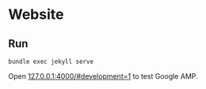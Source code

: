 # Website

## Run

```
bundle exec jekyll serve
```

Open [127.0.0.1:4000/#development=1](http://127.0.0.1:4000/#development=1) to test Google AMP.
